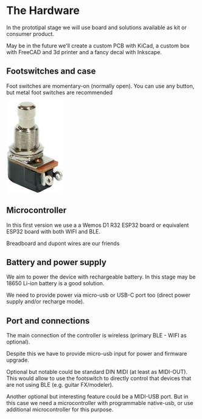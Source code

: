 # The Hardware

In the prototipal stage we will use board and solutions available as kit or consumer product.

May be in the future we'll create a custom PCB with KiCad, a custom box with FreeCAD and 3d printer and a fancy decal with Inkscape.


## Footswitches and case
Foot switches are momentary-on (normally open). You can use any button, but metal foot switches are recommended 

![Footswitch](/docs/images/footswitch.jpg)

## Microcontroller
In this first version we use a a Wemos D1 R32 ESP32 board or equivalent ESP32 board with both WIFI and BLE.

Breadboard and dupont wires are our friends

## Battery and power supply
We aim to power the device with rechargeable battery. In this stage may be 18650 Li-ion battery is a good solution.

We need to provide power via micro-usb or USB-C port too (direct power supply and/or recharge mode).

## Port and connections
The main connection of the controller is wireless (primary BLE - WIFI as optional).

Despite this we have to provide micro-usb input for power and firmware upgrade.

Optional but notable could be standard DIN MIDI (at least as MIDI-OUT). This would allow to use the footswitch to directly control that devices that are not using BLE (e.g. guitar FX/modeler).

Another optional but interesting feature could be a MIDI-USB port. But in this case we need a microcontroller with programmable native-usb, or use additional microcontroller for this purpose.


